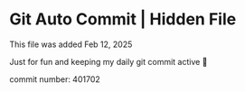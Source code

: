 # Git Auto Commit | Hidden File

This file was added Feb 12, 2025

Just for fun and keeping my daily git commit active 🤪

commit number: 401702
